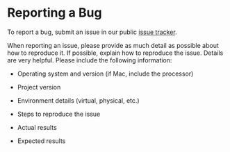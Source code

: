 # Reporting a Bug

To report a bug, submit an issue in our public [issue tracker].

When reporting an issue, please provide as much detail as possible about how to reproduce it. If possible, explain how to reproduce the issue. Details are very helpful. Please include the following information:

* Operating system and version (if Mac, include the processor)
* Project version
* Environment details (virtual, physical, etc.)
* Steps to reproduce the issue
* Actual results
* Expected results

  [issue tracker]: https://github.com/hyperledger/Caliper/issues
